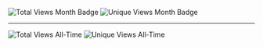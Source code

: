 ![Total Views Month Badge](https://img.shields.io/badge/Total%20V%20Per%20Month-2188-blue)
![Unique Views Month Badge](https://img.shields.io/badge/Unique%20V%20Per%20Month-337-green)

-----

![Total Views All-Time](https://img.shields.io/badge/Total%20Views%20All-Time-3-green)
![Unique Views All-Time](https://img.shields.io/badge/Unique%20Views%20All-Time-2-blue)
